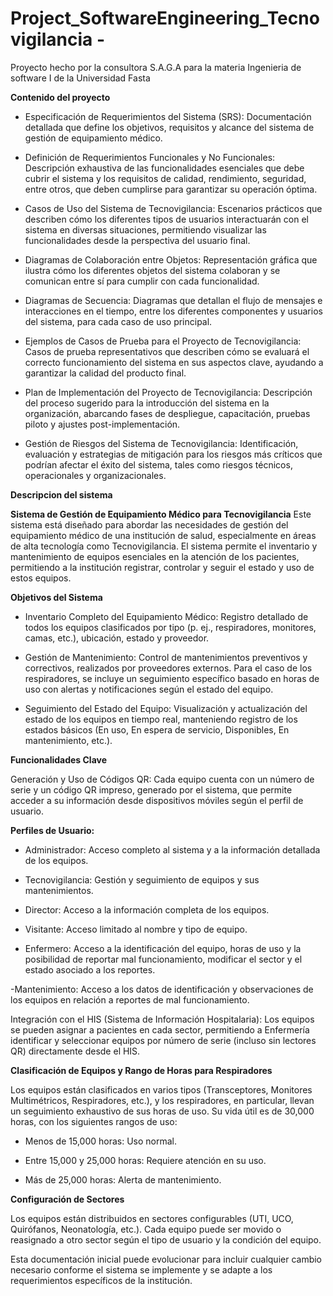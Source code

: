 # Project_SoftwareEngineering_Tecnovigilancia -

Proyecto hecho por la consultora S.A.G.A para la materia Ingenieria de software I de la Universidad Fasta


**Contenido del proyecto**

- Especificación de Requerimientos del Sistema (SRS): Documentación detallada que define los objetivos, requisitos y alcance del sistema de gestión de equipamiento médico.

- Definición de Requerimientos Funcionales y No Funcionales: Descripción exhaustiva de las funcionalidades esenciales que debe cubrir el sistema y los requisitos de calidad, rendimiento, seguridad, entre otros, que deben cumplirse para garantizar su operación óptima.

- Casos de Uso del Sistema de Tecnovigilancia: Escenarios prácticos que describen cómo los diferentes tipos de usuarios interactuarán con el sistema en diversas situaciones, permitiendo visualizar las funcionalidades desde la perspectiva del usuario final.

- Diagramas de Colaboración entre Objetos: Representación gráfica que ilustra cómo los diferentes objetos del sistema colaboran y se comunican entre sí para cumplir con cada funcionalidad.

- Diagramas de Secuencia: Diagramas que detallan el flujo de mensajes e interacciones en el tiempo, entre los diferentes componentes y usuarios del sistema, para cada caso de uso principal.

- Ejemplos de Casos de Prueba para el Proyecto de Tecnovigilancia: Casos de prueba representativos que describen cómo se evaluará el correcto funcionamiento del sistema en sus aspectos clave, ayudando a garantizar la calidad del producto final.

- Plan de Implementación del Proyecto de Tecnovigilancia: Descripción del proceso sugerido para la introducción del sistema en la organización, abarcando fases de despliegue, capacitación, pruebas piloto y ajustes post-implementación.

- Gestión de Riesgos del Sistema de Tecnovigilancia: Identificación, evaluación y estrategias de mitigación para los riesgos más críticos que podrían afectar el éxito del sistema, tales como riesgos técnicos, operacionales y organizacionales.



**Descripcion del sistema**

**Sistema de Gestión de Equipamiento Médico para Tecnovigilancia**
Este sistema está diseñado para abordar las necesidades de gestión del equipamiento médico de una institución de salud, especialmente en áreas de alta tecnología como Tecnovigilancia. El sistema permite el inventario y mantenimiento de equipos esenciales en la atención de los pacientes, permitiendo a la institución registrar, controlar y seguir el estado y uso de estos equipos.

**Objetivos del Sistema**
- Inventario Completo del Equipamiento Médico: Registro detallado de todos los equipos clasificados por tipo (p. ej., respiradores, monitores, camas, etc.), ubicación, estado y proveedor.

- Gestión de Mantenimiento: Control de mantenimientos preventivos y correctivos, realizados por proveedores externos. Para el caso de los respiradores, se incluye un seguimiento específico basado en horas de uso con alertas y notificaciones según el estado del equipo.

- Seguimiento del Estado del Equipo: Visualización y actualización del estado de los equipos en tiempo real, manteniendo registro de los estados básicos (En uso, En espera de servicio, Disponibles, En mantenimiento, etc.).

**Funcionalidades Clave**

Generación y Uso de Códigos QR: Cada equipo cuenta con un número de serie y un código QR impreso, generado por el sistema, que permite acceder a su información desde dispositivos móviles según el perfil de usuario.

**Perfiles de Usuario:**

- Administrador: Acceso completo al sistema y a la información detallada de los equipos.

- Tecnovigilancia: Gestión y seguimiento de equipos y sus mantenimientos.

- Director: Acceso a la información completa de los equipos.

- Visitante: Acceso limitado al nombre y tipo de equipo.

- Enfermero: Acceso a la identificación del equipo, horas de uso y la posibilidad de reportar mal funcionamiento, modificar el sector y el estado asociado a los reportes.

 -Mantenimiento: Acceso a los datos de identificación y observaciones de los equipos en relación a reportes de mal funcionamiento.

Integración con el HIS (Sistema de Información Hospitalaria): Los equipos se pueden asignar a pacientes en cada sector, permitiendo a Enfermería identificar y seleccionar equipos por número de serie (incluso sin lectores QR) directamente desde el HIS.

**Clasificación de Equipos y Rango de Horas para Respiradores**

Los equipos están clasificados en varios tipos (Transceptores, Monitores Multimétricos, Respiradores, etc.), y los respiradores, en particular, llevan un seguimiento exhaustivo de sus horas de uso. Su vida útil es de 30,000 horas, con los siguientes rangos de uso:

- Menos de 15,000 horas: Uso normal.

- Entre 15,000 y 25,000 horas: Requiere atención en su uso.

- Más de 25,000 horas: Alerta de mantenimiento.

**Configuración de Sectores**

Los equipos están distribuidos en sectores configurables (UTI, UCO, Quirófanos, Neonatología, etc.). Cada equipo puede ser movido o reasignado a otro sector según el tipo de usuario y la condición del equipo.

Esta documentación inicial puede evolucionar para incluir cualquier cambio necesario conforme el sistema se implemente y se adapte a los requerimientos específicos de la institución.
